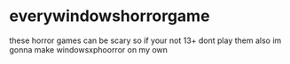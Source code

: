 # everywindowshorrorgame
these horror games can be scary so if your not 13+
dont play them also im gonna make windowsxphoorror on my own
